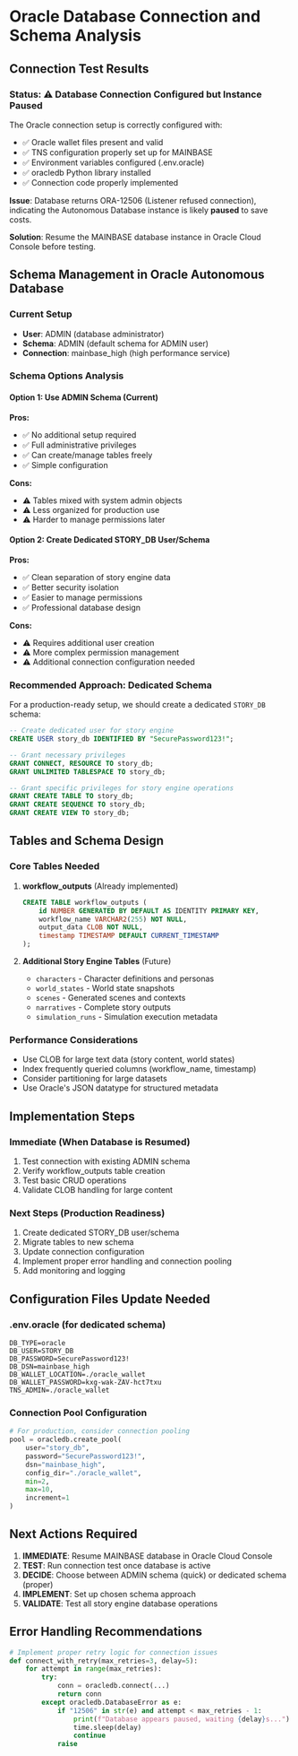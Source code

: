 # Oracle Database Connection and Schema Analysis

## Connection Test Results

### Status: ⚠️ Database Connection Configured but Instance Paused

The Oracle connection setup is correctly configured with:
- ✅ Oracle wallet files present and valid
- ✅ TNS configuration properly set up for MAINBASE
- ✅ Environment variables configured (.env.oracle)
- ✅ oracledb Python library installed
- ✅ Connection code properly implemented

**Issue**: Database returns ORA-12506 (Listener refused connection), indicating the Autonomous Database instance is likely **paused** to save costs.

**Solution**: Resume the MAINBASE database instance in Oracle Cloud Console before testing.

## Schema Management in Oracle Autonomous Database

### Current Setup
- **User**: ADMIN (database administrator)
- **Schema**: ADMIN (default schema for ADMIN user)
- **Connection**: mainbase_high (high performance service)

### Schema Options Analysis

#### Option 1: Use ADMIN Schema (Current)
**Pros:**
- ✅ No additional setup required
- ✅ Full administrative privileges
- ✅ Can create/manage tables freely
- ✅ Simple configuration

**Cons:**
- ⚠️ Tables mixed with system admin objects
- ⚠️ Less organized for production use
- ⚠️ Harder to manage permissions later

#### Option 2: Create Dedicated STORY_DB User/Schema
**Pros:**
- ✅ Clean separation of story engine data
- ✅ Better security isolation
- ✅ Easier to manage permissions
- ✅ Professional database design

**Cons:**
- ⚠️ Requires additional user creation
- ⚠️ More complex permission management
- ⚠️ Additional connection configuration needed

### Recommended Approach: Dedicated Schema

For a production-ready setup, we should create a dedicated `STORY_DB` schema:

```sql
-- Create dedicated user for story engine
CREATE USER story_db IDENTIFIED BY "SecurePassword123!";

-- Grant necessary privileges
GRANT CONNECT, RESOURCE TO story_db;
GRANT UNLIMITED TABLESPACE TO story_db;

-- Grant specific privileges for story engine operations
GRANT CREATE TABLE TO story_db;
GRANT CREATE SEQUENCE TO story_db;
GRANT CREATE VIEW TO story_db;
```

## Tables and Schema Design

### Core Tables Needed

1. **workflow_outputs** (Already implemented)
   ```sql
   CREATE TABLE workflow_outputs (
       id NUMBER GENERATED BY DEFAULT AS IDENTITY PRIMARY KEY,
       workflow_name VARCHAR2(255) NOT NULL,
       output_data CLOB NOT NULL,
       timestamp TIMESTAMP DEFAULT CURRENT_TIMESTAMP
   );
   ```

2. **Additional Story Engine Tables** (Future)
   - `characters` - Character definitions and personas
   - `world_states` - World state snapshots
   - `scenes` - Generated scenes and contexts
   - `narratives` - Complete story outputs
   - `simulation_runs` - Simulation execution metadata

### Performance Considerations

- Use CLOB for large text data (story content, world states)
- Index frequently queried columns (workflow_name, timestamp)
- Consider partitioning for large datasets
- Use Oracle's JSON datatype for structured metadata

## Implementation Steps

### Immediate (When Database is Resumed)
1. Test connection with existing ADMIN schema
2. Verify workflow_outputs table creation
3. Test basic CRUD operations
4. Validate CLOB handling for large content

### Next Steps (Production Readiness)
1. Create dedicated STORY_DB user/schema
2. Migrate tables to new schema
3. Update connection configuration
4. Implement proper error handling and connection pooling
5. Add monitoring and logging

## Configuration Files Update Needed

### .env.oracle (for dedicated schema)
```env
DB_TYPE=oracle
DB_USER=STORY_DB
DB_PASSWORD=SecurePassword123!
DB_DSN=mainbase_high
DB_WALLET_LOCATION=./oracle_wallet
DB_WALLET_PASSWORD=kxg-wak-ZAV-hct7txu
TNS_ADMIN=./oracle_wallet
```

### Connection Pool Configuration
```python
# For production, consider connection pooling
pool = oracledb.create_pool(
    user="story_db",
    password="SecurePassword123!",
    dsn="mainbase_high",
    config_dir="./oracle_wallet",
    min=2,
    max=10,
    increment=1
)
```

## Next Actions Required

1. **IMMEDIATE**: Resume MAINBASE database in Oracle Cloud Console
2. **TEST**: Run connection test once database is active
3. **DECIDE**: Choose between ADMIN schema (quick) or dedicated schema (proper)
4. **IMPLEMENT**: Set up chosen schema approach
5. **VALIDATE**: Test all story engine database operations

## Error Handling Recommendations

```python
# Implement proper retry logic for connection issues
def connect_with_retry(max_retries=3, delay=5):
    for attempt in range(max_retries):
        try:
            conn = oracledb.connect(...)
            return conn
        except oracledb.DatabaseError as e:
            if "12506" in str(e) and attempt < max_retries - 1:
                print(f"Database appears paused, waiting {delay}s...")
                time.sleep(delay)
                continue
            raise
```